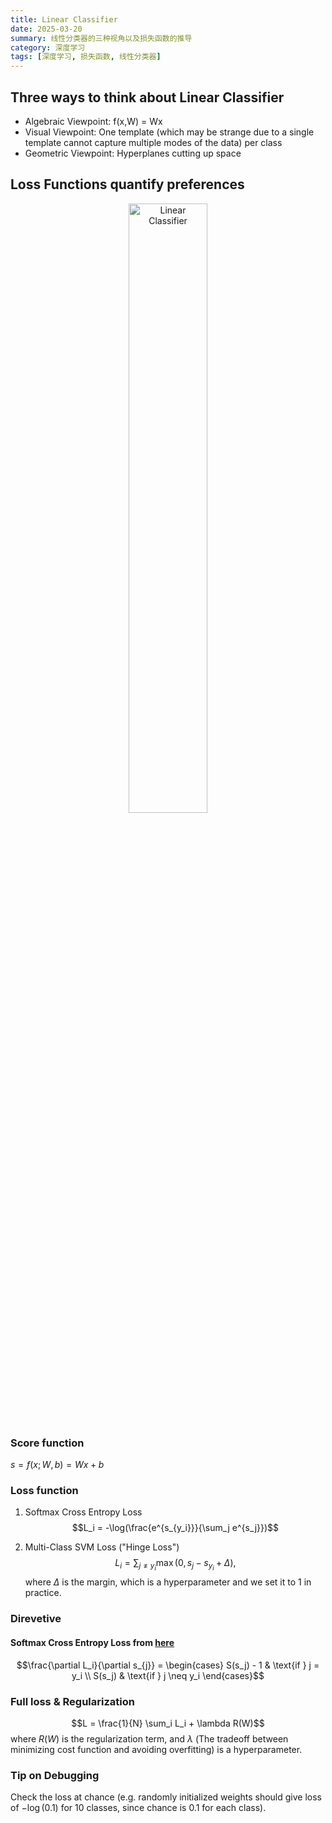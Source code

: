 ```yaml
---
title: Linear Classifier
date: 2025-03-20
summary: 线性分类器的三种视角以及损失函数的推导
category: 深度学习
tags: [深度学习, 损失函数, 线性分类器]
---
```


## Three ways to think about Linear Classifier

- Algebraic Viewpoint: f(x,W) = Wx
- Visual Viewpoint: One template (which may be strange due to a single template cannot capture multiple modes of the data) per class
- Geometric Viewpoint: Hyperplanes cutting up space

## Loss Functions quantify preferences

<div style="text-align: center;">
<img src="https://s2.loli.net/2025/03/08/CfOXMkKRdDxU9gE.png" alt="Linear Classifier" width="50%" />
</div>

### Score function

$s = f(x;W,b) = Wx+b$

### Loss function

1. Softmax Cross Entropy Loss
   $$L_i = -\log(\frac{e^{s_{y_i}}}{\sum_j e^{s_j}})$$

2. Multi-Class SVM Loss ("Hinge Loss")
   $$L_i = \sum_{j\neq y_i} \max(0, s_j - s_{y_i} + \Delta),$$
   where $\Delta$ is the margin, which is a hyperparameter and we set it to 1 in practice.

### Direvetive

#### Softmax Cross Entropy Loss from [here](https://zhuanlan.zhihu.com/p/131647655)

$$\frac{\partial L_i}{\partial s_{j}} = \begin{cases} S(s_j) - 1 & \text{if } j = y_i \\ S(s_j) & \text{if } j \neq y_i \end{cases}$$

### Full loss & Regularization

$$L = \frac{1}{N} \sum_i L_i + \lambda R(W)$$
where $R(W)$ is the regularization term, and $\lambda$ (The tradeoff between minimizing cost function and avoiding overfitting) is a hyperparameter.

### Tip on Debugging

Check the loss at chance (e.g. randomly initialized weights should give loss of $-\log(0.1)$ for 10 classes, since chance is 0.1 for each class).
